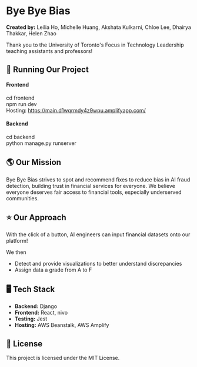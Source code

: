# Bye Bye Bias

**Created by:** Leilia Ho, Michelle Huang, Akshata Kulkarni, Chloe Lee, Dhairya Thakkar, Helen Zhao

Thank you to the University of Toronto's Focus in Technology Leadership teaching assistants and professors!


##  🏃 Running Our Project
#### Frontend
cd frontend  
npm run dev  
Hosting: https://main.d1wqrmdy4z9wpu.amplifyapp.com/  

#### Backend
cd backend  
python manage.py runserver  

##  🌎 Our Mission   
Bye Bye Bias strives to spot and recommend fixes to reduce bias in AI fraud detection, building trust in financial services for everyone. We believe everyone deserves fair access to financial tools, especially underserved communities. 

## ⭐️ Our Approach 
With the click of a button, AI engineers can input financial datasets onto our platform!

We then
- Detect and provide visualizations to better understand discrepancies 
- Assign data a grade from A to F

## 🖥 Tech Stack  
- **Backend:** Django 
- **Frontend:** React, nivo
- **Testing:** Jest
- **Hosting:** AWS Beanstalk, AWS Amplify

## 📄 License 
This project is licensed under the MIT License. 
